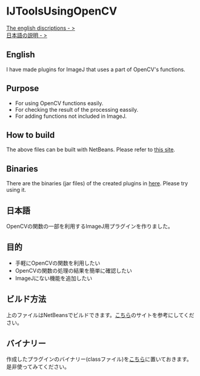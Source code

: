 # IJToolsUsingOpenCV

[The english discriptions - >](#English)  
[日本語の説明 - >](#日本語)

## English

I have made plugins for ImageJ that uses a part of OpenCV's functions.

## Purpose

* For using OpenCV functions easily.
* For checking the result of the processing eassily.
* For adding functions not included in ImageJ.

## How to build

The above files can be built with NetBeans. Please refer to [this site](https://waku-take-a.github.io/How%2520to%2520use%2520OpenCV%2520from%2520ImageJ.html).

## Binaries

There are the binaries (jar files) of the created plugins in [here](https://github.com/WAKU-TAKE-A/IJToolsUsingOpenCV/releases). Please try using it.

## 日本語

OpenCVの関数の一部を利用するImageJ用プラグインを作りました。

## 目的

* 手軽にOpenCVの関数を利用したい
* OpenCVの関数の処理の結果を簡単に確認したい
* ImageJにない機能を追加したい

## ビルド方法

上のファイルはNetBeansでビルドできます。[こちら](https://waku-take-a.github.io/NetBeans%25E3%2581%25AB%25E3%2582%2588%25E3%2582%258BPlugin%25E4%25BD%259C%25E6%2588%2590.html)のサイトを参考にしてください。

## バイナリー

作成したプラグインのバイナリー(classファイル)を[こちら](https://github.com/WAKU-TAKE-A/IJToolsUsingOpenCV/releases)に置いておきます。<br>是非使ってみてください。
